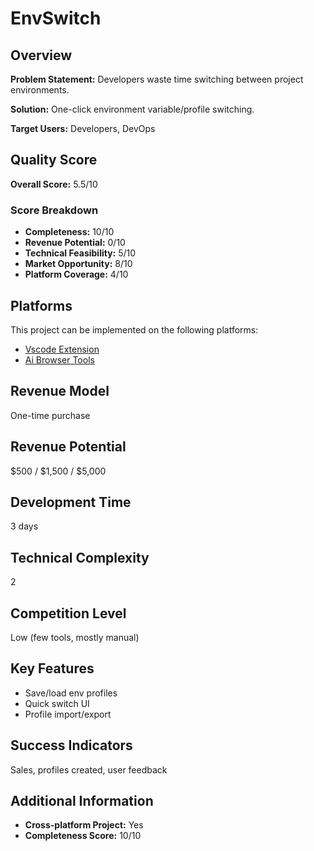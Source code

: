 # EnvSwitch

## Overview
**Problem Statement:** Developers waste time switching between project environments.

**Solution:** One-click environment variable/profile switching.

**Target Users:** Developers, DevOps

## Quality Score
**Overall Score:** 5.5/10

### Score Breakdown
- **Completeness:** 10/10
- **Revenue Potential:** 0/10
- **Technical Feasibility:** 5/10
- **Market Opportunity:** 8/10
- **Platform Coverage:** 4/10

## Platforms
This project can be implemented on the following platforms:
- [Vscode Extension](./platforms/vscode-extension/)
- [Ai Browser Tools](./platforms/ai-browser-tools/)

## Revenue Model
One-time purchase

## Revenue Potential
$500 / $1,500 / $5,000

## Development Time
3 days

## Technical Complexity
2

## Competition Level
Low (few tools, mostly manual)

## Key Features
- Save/load env profiles
- Quick switch UI
- Profile import/export

## Success Indicators
Sales, profiles created, user feedback

## Additional Information
- **Cross-platform Project:** Yes
- **Completeness Score:** 10/10
